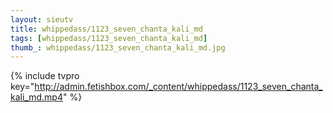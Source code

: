 ```yaml
--- 
layout: sieutv
title: whippedass/1123_seven_chanta_kali_md
tags: [whippedass/1123_seven_chanta_kali_md]
thumb_: whippedass/1123_seven_chanta_kali_md.jpg
---
```

{% include tvpro key="http://admin.fetishbox.com/_content/whippedass/1123_seven_chanta_kali_md.mp4" %} 
